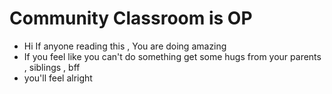 # Community Classroom is OP

- Hi If anyone reading this , You are doing amazing 
- If you feel like you can't do something get some hugs from your parents , siblings , bff 
- you'll feel alright